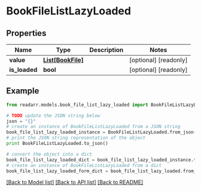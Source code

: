 # BookFileListLazyLoaded


## Properties
Name | Type | Description | Notes
------------ | ------------- | ------------- | -------------
**value** | [**List[BookFile]**](BookFile.md) |  | [optional] [readonly] 
**is_loaded** | **bool** |  | [optional] [readonly] 

## Example

```python
from readarr.models.book_file_list_lazy_loaded import BookFileListLazyLoaded

# TODO update the JSON string below
json = "{}"
# create an instance of BookFileListLazyLoaded from a JSON string
book_file_list_lazy_loaded_instance = BookFileListLazyLoaded.from_json(json)
# print the JSON string representation of the object
print BookFileListLazyLoaded.to_json()

# convert the object into a dict
book_file_list_lazy_loaded_dict = book_file_list_lazy_loaded_instance.to_dict()
# create an instance of BookFileListLazyLoaded from a dict
book_file_list_lazy_loaded_form_dict = book_file_list_lazy_loaded.from_dict(book_file_list_lazy_loaded_dict)
```
[[Back to Model list]](../README.md#documentation-for-models) [[Back to API list]](../README.md#documentation-for-api-endpoints) [[Back to README]](../README.md)



